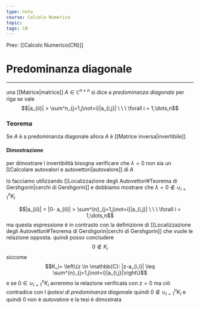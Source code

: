 ```yaml
---
type: nota
course: Calcolo Numerico
topic: 
tags: CN
---
```


Prev: [[Calcolo Numerico(CN)]]

# Predominanza diagonale
--- 
una [[Matrice|matrice]] $A \in \mathbb{C}^{n \times n}$ si dice a _predominanza diagonale_ per riga se vale 
$$|a_{ii}| > \sum^n_{j=1,j\not=i}|a_{i,j}| \ \ \ \forall i = 1,\dots,n$$

### Teorema 
Se $A$ è a predominanza diagonale allora $A$ è [[Matrice inversa|invertibile]] 

#### Dimostrazione
per dimostrare l invertibilità bisogna verificare che $\lambda =0$ non sia un [[Calcolare autovalori e autovettori|autovalore]] di $A$ 

lo facciamo utilizzando [[Localizzazione degli Autovettori#Teorema di Gershgorin|cerchi di Gershgorin]] e dobbiamo mostrare che $\lambda = 0 \not \in \cup^n_{i=1}K_i$

$$|a_{ii}| = |0- a_{ii}| > \sum^{n}_{j=1,j\not=i}|a_{i,j}| \ \ \ \forall i = 1,\dots,n$$
ma questa espressione è in contrasto con la definizione di [[Localizzazione degli Autovettori#Teorema di Gershgorin|cerchi di Gershgorin]] che vuole le relazione opposta. quindi posso concludere 
$$0 \not\in K_i $$
siccome 
$$K_i= \left\{z \in \mathbb{C}: |z-a_{i,i}| \leq \sum^{n}_{j=1,j\not=i}|a_{i,j}|\right\}$$
e se $0\in\cup_{i=1}^{n}K_i$ avremmo la relazione verificata con $z=0$ ma ciò contradice con l _ipotesi di predominanza diagonale_ quindi $0\not\in\cup_{i=1}^{n}K_i$ e quindi $0$ non è _autovalore_ e la tesi è dimostrata